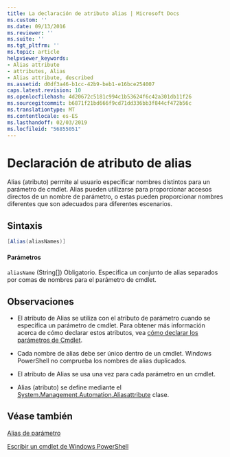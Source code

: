 ```yaml
---
title: La declaración de atributo alias | Microsoft Docs
ms.custom: ''
ms.date: 09/13/2016
ms.reviewer: ''
ms.suite: ''
ms.tgt_pltfrm: ''
ms.topic: article
helpviewer_keywords:
- Alias attribute
- attributes, Alias
- Alias attribute, described
ms.assetid: d0df3a46-b1cc-42b9-beb1-e16bce254007
caps.latest.revision: 10
ms.openlocfilehash: 4d20672c5181c994c1b53624f6c42a301db11f26
ms.sourcegitcommit: b6871f21bd666f9cd71dd336bb3f844cf472b56c
ms.translationtype: MT
ms.contentlocale: es-ES
ms.lasthandoff: 02/03/2019
ms.locfileid: "56855051"
---
```

# <a name="alias-attribute-declaration"></a>Declaración de atributo de alias

Alias (atributo) permite al usuario especificar nombres distintos para un parámetro de cmdlet. Alias pueden utilizarse para proporcionar accesos directos de un nombre de parámetro, o estas pueden proporcionar nombres diferentes que son adecuados para diferentes escenarios.

## <a name="syntax"></a>Sintaxis

```csharp
[Alias(aliasNames)]
```

#### <a name="parameters"></a>Parámetros

`aliasName` (String[]) Obligatorio. Especifica un conjunto de alias separados por comas de nombres para el parámetro de cmdlet.

## <a name="remarks"></a>Observaciones

- El atributo de Alias se utiliza con el atributo de parámetro cuando se especifica un parámetro de cmdlet. Para obtener más información acerca de cómo declarar estos atributos, vea [cómo declarar los parámetros de Cmdlet](./how-to-declare-cmdlet-parameters.md).

- Cada nombre de alias debe ser único dentro de un cmdlet. Windows PowerShell no comprueba los nombres de alias duplicados.

- El atributo de Alias se usa una vez para cada parámetro en un cmdlet.

- Alias (atributo) se define mediante el [System.Management.Automation.Aliasattribute](/dotnet/api/System.Management.Automation.AliasAttribute) clase.

## <a name="see-also"></a>Véase también

[Alias de parámetro](./parameter-aliases.md)

[Escribir un cmdlet de Windows PowerShell](./writing-a-windows-powershell-cmdlet.md)
